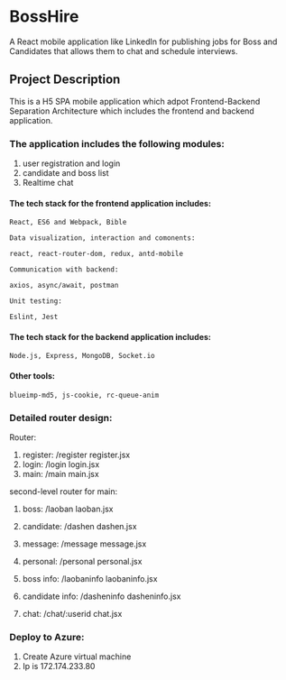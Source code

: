 # BossHire
 A React mobile application like LinkedIn for publishing jobs for Boss and Candidates that allows them to chat and schedule interviews.

## Project Description

This is a H5 SPA mobile application which adpot Frontend-Backend Separation Architecture which includes the frontend and backend application.

### The application includes the following modules:

1. user registration and login
2. candidate and boss list
3. Realtime chat

#### The tech stack for the frontend application includes:

    React, ES6 and Webpack, Bible

    Data visualization, interaction and comonents:

    react, react-router-dom, redux, antd-mobile

    Communication with backend:

    axios, async/await, postman

    Unit testing:

    Eslint, Jest

#### The tech stack for the backend application includes:

    Node.js, Express, MongoDB, Socket.io

#### Other tools:

    blueimp-md5, js-cookie, rc-queue-anim


### Detailed router design:

Router:

1. register: /register register.jsx
2. login: /login login.jsx
3. main: /main main.jsx

second-level router for main:

1. boss: /laoban laoban.jsx

2. candidate: /dashen dashen.jsx

3. message: /message message.jsx

4. personal: /personal personal.jsx

5. boss info: /laobaninfo laobaninfo.jsx

6. candidate info: /dasheninfo dasheninfo.jsx

7. chat: /chat/:userid chat.jsx

### Deploy to Azure:

1. Create Azure virtual machine
2. Ip is 172.174.233.80